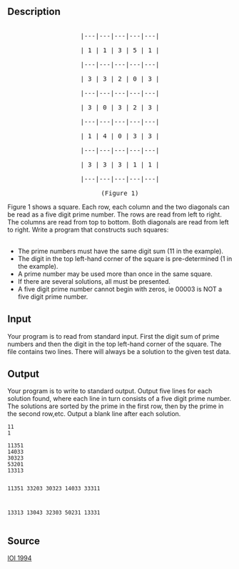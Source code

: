 <h2>Description</h2><center><pre><br>|---|---|---|---|---|
<br>| 1 | 1 | 3 | 5 | 1 |
<br>|---|---|---|---|---|
<br>| 3 | 3 | 2 | 0 | 3 |
<br>|---|---|---|---|---|
<br>| 3 | 0 | 3 | 2 | 3 |
<br>|---|---|---|---|---|
<br>| 1 | 4 | 0 | 3 | 3 |
<br>|---|---|---|---|---|
<br>| 3 | 3 | 3 | 1 | 1 |
<br>|---|---|---|---|---|
<br>(Figure 1)</pre></center><p>
</p>Figure 1 shows a square. Each row, each column and the two diagonals can be read as a five digit prime number. The rows are read from left to right. The columns are read from top to bottom. Both diagonals are read from left to right. Write a program that constructs such squares:
<ul>
<br><li>	The prime numbers must have the same digit sum (11 in the example). 
<br></li><li>	The digit in the top left-hand corner of the square is pre-determined (1 in the example). 
<br></li><li>	A prime number may be used more than once in the same square. 
<br></li><li>	If there are several solutions, all must be presented. 
<br></li><li>	A five digit prime number cannot begin with zeros, ie 00003 is NOT a five digit prime number. </li></ul><p>
</p>
<h2>Input</h2><p>Your program is to read from standard input. First the digit sum of prime numbers and then the digit in the top left-hand corner of the square. The file contains two lines. There will always be a solution to the given test data.</p><h2>Output</h2><p>Your program is to write to standard output. Output five lines for each solution found, where each line in turn consists of a five digit prime number. The solutions are sorted by the prime in the first row, then by the prime in the second row,etc. Output a blank line after each solution.</p><pre><code class="language-input1">11
1</code></pre><pre><code class="language-output1">11351
14033
30323
53201
13313

11351
33203
30323
14033
33311

13313
13043
32303
50231
13331
</code></pre><h2>Source</h2><a href="searchproblem?field=source&amp;key=IOI+1994">IOI 1994</a>